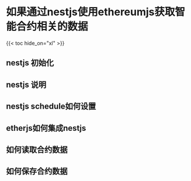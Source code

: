 # 如果通过nestjs使用ethereumjs获取智能合约相关的数据

{{< toc hide_on="xl" >}}

## nestjs 初始化

## nestjs 说明

## nestjs schedule如何设置

## etherjs如何集成nestjs

## 如何读取合约数据

## 如何保存合约数据